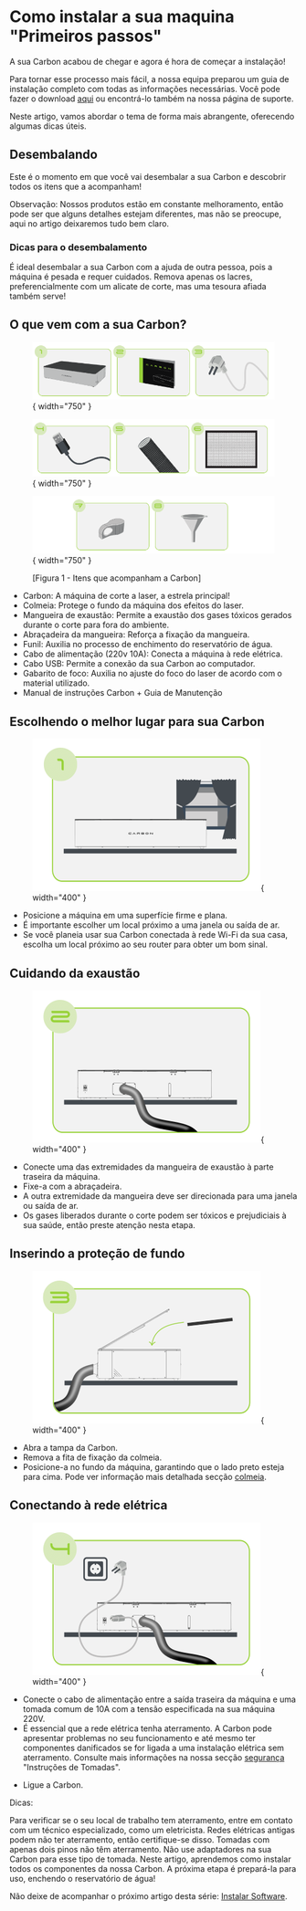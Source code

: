 # Como instalar a sua maquina "Primeiros passos"

A sua Carbon acabou de chegar e agora é hora de começar a instalação!

Para tornar esse processo mais fácil, a nossa equipa preparou um guia de instalação completo com todas as informações necessárias. Você pode fazer o download [aqui] ou encontrá-lo também na nossa página de suporte.

[aqui]: https://gadgetpluskdb.github.io/Carbon-FAQS/transferencias/#manuais

Neste artigo, vamos abordar o tema de forma mais abrangente, oferecendo algumas dicas úteis.

## Desembalando
Este é o momento em que você vai desembalar a sua Carbon e descobrir todos os itens que a acompanham!

Observação: Nossos produtos estão em constante melhoramento, então pode ser que alguns detalhes estejam diferentes, mas não se preocupe, aqui no artigo deixaremos tudo bem claro.

### Dicas para o desembalamento

É ideal desembalar a sua Carbon com a ajuda de outra pessoa, pois a máquina é pesada e requer cuidados.
Remova apenas os lacres, preferencialmente com um alicate de corte, mas uma tesoura afiada também serve!

## O que vem com a sua Carbon?

<figure markdown="span">

  ![FrenteMaq](../images/ImgManual_04.png){ width="750" }
  <figcaption></figcaption>
  
  ![FrenteMaq](../images/ImgManual_05.png){ width="750" }
  <figcaption></figcaption>

  ![FrenteMaq](../images/ImgManual_06.png){ width="750" }
  <figcaption>[Figura 1 - Itens que acompanham a Carbon]</figcaption>

</figure>

* Carbon: A máquina de corte a laser, a estrela principal!
* Colmeia: Protege o fundo da máquina dos efeitos do laser.
* Mangueira de exaustão: Permite a exaustão dos gases tóxicos gerados durante o corte para fora do ambiente.
* Abraçadeira da mangueira: Reforça a fixação da mangueira.
* Funil: Auxilia no processo de enchimento do reservatório de água.
* Cabo de alimentação (220v 10A): Conecta a máquina à rede elétrica.
* Cabo USB: Permite a conexão da sua Carbon ao computador.
* Gabarito de foco: Auxilia no ajuste do foco do laser de acordo com o material utilizado.
* Manual de instruções Carbon + Guia de Manutenção


## Escolhendo o melhor lugar para sua Carbon

<figure markdown="span">

  ![FrenteMaq](../images/ImgManual_14.png){ width="400" }
  <figcaption></figcaption>

</figure>

* Posicione a máquina em uma superfície firme e plana.
* É importante escolher um local próximo a uma janela ou saída de ar.
* Se você planeia usar sua Carbon conectada à rede Wi-Fi da sua casa, escolha um local próximo ao seu router para obter um bom sinal.

## Cuidando da exaustão

<figure markdown="span">

  ![FrenteMaq](../images/ImgManual_15.png){ width="400" }
  <figcaption></figcaption>

</figure>

* Conecte uma das extremidades da mangueira de exaustão à parte traseira da máquina.
* Fixe-a com a abraçadeira.
* A outra extremidade da mangueira deve ser direcionada para uma janela ou saída de ar.
* Os gases liberados durante o corte podem ser tóxicos e prejudiciais à sua saúde, então preste atenção nesta etapa.

## Inserindo a proteção de fundo

<figure markdown="span">

  ![FrenteMaq](../images/ImgManual_16.png){ width="400" }
  <figcaption></figcaption>

</figure>

* Abra a tampa da Carbon.
* Remova a fita de fixação da colmeia.
* Posicione-a no fundo da máquina, garantindo que o lado preto esteja para cima. Pode ver informação mais detalhada secção [colmeia].

[colmeia]: https://gadgetpluskdb.github.io/Carbon-FAQS/manual/primeiros-passos/colmeia/

## Conectando à rede elétrica

<figure markdown="span">

  ![FrenteMaq](../images/ImgManual_17.png){ width="400" }
  <figcaption></figcaption>

</figure>

* Conecte o cabo de alimentação entre a saída traseira da máquina e uma tomada comum de 10A com a tensão especificada na sua máquina 220V.
* É essencial que a rede elétrica tenha aterramento. A Carbon pode apresentar problemas no seu funcionamento e até mesmo ter componentes danificados se for ligada a uma instalação elétrica sem aterramento. Consulte mais informações na nossa secção [segurança] "Instruções de Tomadas".

[segurança]: https://gadgetpluskdb.github.io/Carbon-FAQS/seguran%C3%A7a/aterramento-tomadas/

* Ligue a Carbon.

Dicas:

Para verificar se o seu local de trabalho tem aterramento, entre em contato com um técnico especializado, como um eletricista.
Redes elétricas antigas podem não ter aterramento, então certifique-se disso.
Tomadas com apenas dois pinos não têm aterramento. Não use adaptadores na sua Carbon para esse tipo de tomada.
Neste artigo, aprendemos como instalar todos os componentes da nossa Carbon. A próxima etapa é prepará-la para uso, enchendo o reservatório de água!

Não deixe de acompanhar o próximo artigo desta série: [Instalar Software].

[Instalar Software]: https://gadgetpluskdb.github.io/Carbon-FAQS/manual/primeiros-passos/instalar-software/